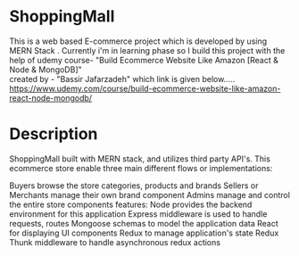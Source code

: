 # ShoppingMall
This is a web based E-commerce project  which is developed by using MERN Stack .
Currently i'm in learning phase so I build this project with the help of udemy course-
 "Build Ecommerce Website Like Amazon [React & Node & MongoDB]"  
created by - "Bassir Jafarzadeh"
which link is given below.....
https://www.udemy.com/course/build-ecommerce-website-like-amazon-react-node-mongodb/
# Description
ShoppingMall built with MERN stack, and utilizes third party API's. This ecommerce store enable three main different flows or implementations:

Buyers browse the store categories, products and brands
Sellers or Merchants manage their own brand component
Admins manage and control the entire store components
features:
Node provides the backend environment for this application
Express middleware is used to handle requests, routes
Mongoose schemas to model the application data
React for displaying UI components
Redux to manage application's state
Redux Thunk middleware to handle asynchronous redux actions
